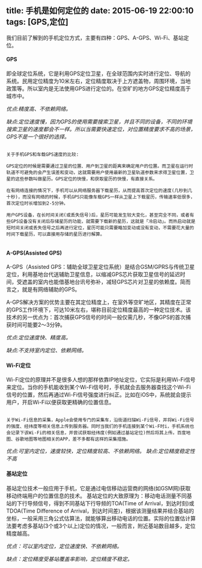 title: 手机是如何定位的
date: 2015-06-19 22:00:10
tags: [GPS,定位]
---
我们目前了解到的手机定位方式，主要有四种：GPS、A-GPS、Wi-Fi、基站定位。

#### GPS
即全球定位系统，它是利用GPS定位卫星，在全球范围内实时进行定位、导航的系统。民用定位精度为10米左右，定位精度取决于上方遮盖物，周围环境，当地政策等。所以室内是无法使用GPS进行定位的。在空旷的地方GPS定位精度高于城市中。

*优点:精度高、不依赖网络。*

*缺点:定位速度慢，因为GPS的使用需要搜索卫星，并且不同的设备，不同的环境搜索卫星的速度都会不一样。所以当需要快速定位，对位置精度要求不高的场景，GPS不是一个很好的选择。*

<pre><code>
关于手机GPS和车载GPS速度的比较:

GPS定位的时候是需要通过卫星的位置、用户到卫星的距离来确定用户的位置。而卫星在运行时轨道不可避免的会产生误差和变动，这就需要用户使用最新的卫星轨道参数来求得卫星位置，卫星的这些参数叫做星历。GPS定位的快慢，和获取星历的快慢，有直接关系。

在有网络连接的情况下，手机可以从网络服务器下载星历，从而提高首次定位的速度(几秒到几十秒)，而没有网络的时候，手机GPS只能像车载GPS一样从卫星上下载星历，传输速率低很多，首次定位时长增加到2-5分钟。

用户GPS设备，在长时间关闭(或丢失信号)后，星历可能发生较大变化，甚至完全不同，或者有些GPS设备没有关闭后存储星历的功能，就需要下载新的星历，这就是「冷启动」。而热启动就是短时间关闭或丢失信号之后再进行定位，星历可能只需要略加变动或没有变动，不需要花大量的时间下载星历，可以直接用存储的星历进行解算。

</code></pre>

#### A-GPS(Assisted GPS)
A-GPS（Assisted GPS：辅助全球卫星定位系统）是结合GSM/GPRS与传统卫星定位，利用基地台代送辅助卫星信息，以缩减GPS芯片获取卫星信号的延迟时间，受遮盖的室内也能借基地台讯号弥补，减轻GPS芯片对卫星的依赖度。简而言之，就是有网络辅助的GPS。

A-GPS解决方案的优势主要在其定位精度上，在室外等空旷地区，其精度在正常的GPS工作环境下，可达10米左右，堪称目前定位精度最高的一种定位技术。该技术的另一优点为：首次捕获GPS信号的时间一般仅需几秒，不像GPS的首次捕获时间可能要2～3分钟。

*优点:定位速度快、精度高。*

*缺点:不支持室内定位、依赖网络。*

#### Wi-Fi定位
Wi-Fi定位的原理并不是很多人想的那样依靠IP地址定位，它实际是利用Wi-Fi信号来定位。当你的手机能收到某个Wi-Fi信号时，手机就会去服务器查找这个Wi-Fi信号的位置，然后再通过Wi-Fi信号强度进行纠正。比如在iOS中，系统就会提示用户，开启Wi-Fi以便获取更精确的位置信息。

<pre><code>
关于Wi-Fi信息的采集，Apple会使用专门的采集车，沿街道扫描Wi-Fi信号，并将Wi-Fi信号的强度、经纬度等相关信息上传到服务器。同时当我们的手机连接到某个Wi-F时i，手机系统也会记录下该Wi-Fi的相关信息，并尝试获取经纬度(例如通过基站定位)然后将其上传。百度地图、谷歌地图等地图相关的APP，差不多都有这样的采集措施。
</code></pre>

*优点:可室内定位，速度较快，定位精度较高、不依赖网络。*
*缺点:定位精度稳定性不高*

#### 基站定位
基站定位技术一般应用于手机，它是通过电信移动运营商的网络(如GSM网)获取移动终端用户的位置信息的技术。
基站定位的大致原理为：移动电话测量不同基站的下行导频信号，得到不同基站下行导频的TOA(Time of Arrival，到达时刻)或TDOA(Time Difference of Arrival，到达时间差)，根据该测量结果并结合基站的坐标，一般采用三角公式估算法，就能够算出移动电话的位置。实际的位置估计算法要考虑多基站(3个或3个以上)定位的情况，一般而言，附近基站数目越多，定位精度越高。

*优点：可以室内定位，定位速度快、不依赖网络。*

*缺点：定位精度受基站覆盖率影响，定位精度不稳定。*



